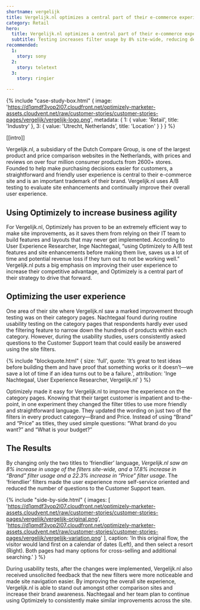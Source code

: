 ```yaml
---
shortname: vergelijk
title: Vergelijk.nl optimizes a central part of their e-commerce experience
category: Retail
hero:
  title: Vergelijk.nl optimizes a central part of their e-commerce experience
  subtitle: Testing increases filter usage by 8% site-wide, reducing demand on Customer Support   
recommended:
  1:
    story: sony
  2:
    story: teletext
  3:
    story: ringier

---
```

{% include "case-study-box.html"
  {
    image: 'https://d1qmdf3vop2l07.cloudfront.net/optimizely-marketer-assets.cloudvent.net/raw/customer-stories/customer-stories-pages/vergelijk/vergelijk-logo.png',
    metadata: {
      1: {
        value: 'Retail',
        title: 'Industry'
      },
      3: {
        value: 'Utrecht, Netherlands',
        title: 'Location'
      }
    }
  }
%}

[[intro]]

Vergelijk.nl, a subsidiary of the Dutch Compare Group, is one of the largest product and price comparison websites in the Netherlands, with prices and reviews on over four million consumer products from 2600+ stores. Founded to help make purchasing decisions easier for customers, a straightforward and friendly user experience is central to their e-commerce site and is an important trademark of their brand. Vergelijk.nl uses A/B testing to evaluate site enhancements and continually improve their overall user experience.

## Using Optimizely to increase business agility

For Vergelijk.nl, Optimizely has proven to be an extremely efficient way to make site improvements, as it saves them from relying on their IT team to build features and layouts that may never get implemented. According to User Experience Researcher, Inge Nachtegaal, “using Optimizely to A/B test features and site enhancements before making them live, saves us a lot of time and potential revenue loss if they turn out to not be working well.” Vergelijk.nl puts a big emphasis on improving their user experience to increase their competitive advantage, and Optimizely is a central part of their strategy to drive that forward.

## Optimizing the user experience

One area of their site where Vergelijk.nl saw a marked improvement through testing was on their category pages. Nachtegaal found during routine usability testing on the category pages that respondents hardly ever used the filtering feature to narrow down the hundreds of products within each category. However, during the usability studies, users consistently asked questions to the Customer Support team that could easily be answered using the site filters.  

{% include "blockquote.html"
  {
    size: 'full',
    quote: 'It’s great to test ideas before building them and have proof that something works or it doesn’t—we save a lot of time if an idea turns out to be a failure.',
    attribution: 'Inge Nachtegaal, User Experience Researcher, Vergelijk.nl'
  }
%}

Optimizely made it easy for Vergelijk.nl to improve the experience on the category pages. Knowing that their target customer is impatient and to-the-point, in one experiment they changed the filter titles to use more friendly and straightforward language. They updated the wording on just two of the filters in every product category—Brand and Price. Instead of using “Brand” and “Price” as titles, they used simple questions: “What brand do you want?” and “What is your budget?”  

## The Results

By changing only the two titles to ‘friendlier’ language, *Vergelijk.nl saw an 8% increase in usage of the filters site-wide, and a 17.8% increase in “Brand” filter usage and a 22.3% increase in “Price” filter usage*. The ‘friendlier’ filters made the user experience more self-service oriented and reduced the number of questions to the Customer Support team.  
 
 {% include "side-by-side.html"
  {
    images: [
      'https://d1qmdf3vop2l07.cloudfront.net/optimizely-marketer-assets.cloudvent.net/raw/customer-stories/customer-stories-pages/vergelijk/vergelijk-original.png',
      'https://d1qmdf3vop2l07.cloudfront.net/optimizely-marketer-assets.cloudvent.net/raw/customer-stories/customer-stories-pages/vergelijk/vergelijk-variation.png'
    ],
    caption: 'In this original flow, the visitor would land first on a calendar of dates (Left), and then select a resort (Right). Both pages had many options for cross-selling and additional searching.'
  }
%}
 
During usability tests, after the changes were implemented, Vergelijk.nl also received unsolicited feedback that the new filters were more noticeable and made site navigation easier. By improving the overall site experience, Vergelijk.nl is able to stand out amongst other comparison sites and increase their brand awareness. Nachtegaal and her team plan to continue using Optimizely to consistently make similar improvements across the site.  
